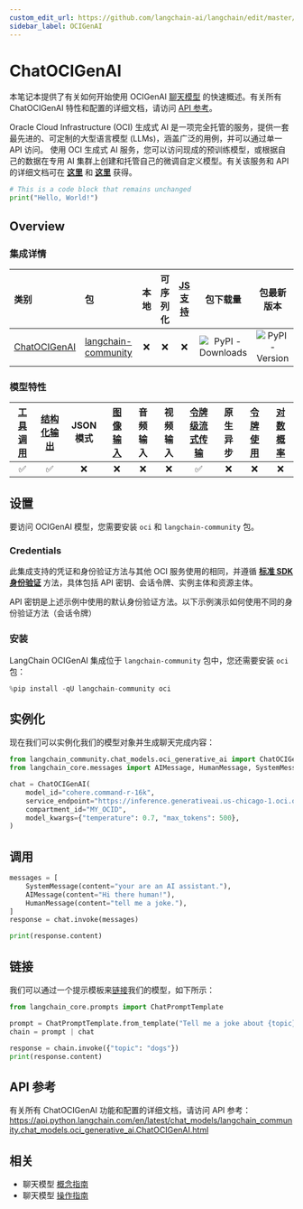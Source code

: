 ```yaml
---
custom_edit_url: https://github.com/langchain-ai/langchain/edit/master/docs/docs/integrations/chat/oci_generative_ai.ipynb
sidebar_label: OCIGenAI
---
```


# ChatOCIGenAI

本笔记本提供了有关如何开始使用 OCIGenAI [聊天模型](/docs/concepts/#chat-models) 的快速概述。有关所有 ChatOCIGenAI 特性和配置的详细文档，请访问 [API 参考](https://api.python.langchain.com/en/latest/chat_models/langchain_community.chat_models.oci_generative_ai.ChatOCIGenAI.html)。

Oracle Cloud Infrastructure (OCI) 生成式 AI 是一项完全托管的服务，提供一套最先进的、可定制的大型语言模型 (LLMs)，涵盖广泛的用例，并可以通过单一 API 访问。
使用 OCI 生成式 AI 服务，您可以访问现成的预训练模型，或根据自己的数据在专用 AI 集群上创建和托管自己的微调自定义模型。有关该服务和 API 的详细文档可在 __[这里](https://docs.oracle.com/en-us/iaas/Content/generative-ai/home.htm)__ 和 __[这里](https://docs.oracle.com/en-us/iaas/api/#/en/generative-ai/20231130/)__ 获得。

```python
# This is a code block that remains unchanged
print("Hello, World!")
```

## Overview

### 集成详情

| 类别 | 包 | 本地 | 可序列化 | [JS 支持](https://js.langchain.com/v0.2/docs/integrations/chat/oci_generative_ai) | 包下载量 | 包最新版本 |
| :--- | :--- | :---: | :---: |  :---: | :---: | :---: |
| [ChatOCIGenAI](https://api.python.langchain.com/en/latest/chat_models/langchain_community.chat_models.oci_generative_ai.ChatOCIGenAI.html) | [langchain-community](https://api.python.langchain.com/en/latest/community_api_reference.html) | ❌ | ❌ | ❌ | ![PyPI - Downloads](https://img.shields.io/pypi/dm/langchain-oci-generative-ai?style=flat-square&label=%20) | ![PyPI - Version](https://img.shields.io/pypi/v/langchain-oci-generative-ai?style=flat-square&label=%20) |

### 模型特性
| [工具调用](/docs/how_to/tool_calling/) | [结构化输出](/docs/how_to/structured_output/) | JSON 模式 | [图像输入](/docs/how_to/multimodal_inputs/) | 音频输入 | 视频输入 | [令牌级流式传输](/docs/how_to/chat_streaming/) | 原生异步 | [令牌使用](/docs/how_to/chat_token_usage_tracking/) | [对数概率](/docs/how_to/logprobs/) |
| :---: | :---: | :---: | :---: |  :---: | :---: | :---: | :---: | :---: | :---: |
| ✅ | ✅ | ❌ | ❌ | ❌ | ❌ | ✅ | ❌ | ❌ | ❌ |

## 设置

要访问 OCIGenAI 模型，您需要安装 `oci` 和 `langchain-community` 包。

### Credentials

此集成支持的凭证和身份验证方法与其他 OCI 服务使用的相同，并遵循 __[标准 SDK 身份验证](https://docs.oracle.com/en-us/iaas/Content/API/Concepts/sdk_authentication_methods.htm)__ 方法，具体包括 API 密钥、会话令牌、实例主体和资源主体。

API 密钥是上述示例中使用的默认身份验证方法。以下示例演示如何使用不同的身份验证方法（会话令牌）

### 安装

LangChain OCIGenAI 集成位于 `langchain-community` 包中，您还需要安装 `oci` 包：

```python
%pip install -qU langchain-community oci
```

## 实例化

现在我们可以实例化我们的模型对象并生成聊天完成内容：



```python
from langchain_community.chat_models.oci_generative_ai import ChatOCIGenAI
from langchain_core.messages import AIMessage, HumanMessage, SystemMessage

chat = ChatOCIGenAI(
    model_id="cohere.command-r-16k",
    service_endpoint="https://inference.generativeai.us-chicago-1.oci.oraclecloud.com",
    compartment_id="MY_OCID",
    model_kwargs={"temperature": 0.7, "max_tokens": 500},
)
```

## 调用


```python
messages = [
    SystemMessage(content="your are an AI assistant."),
    AIMessage(content="Hi there human!"),
    HumanMessage(content="tell me a joke."),
]
response = chat.invoke(messages)
```


```python
print(response.content)
```

## 链接

我们可以通过一个提示模板来[链接](/docs/how_to/sequence/)我们的模型，如下所示：


```python
from langchain_core.prompts import ChatPromptTemplate

prompt = ChatPromptTemplate.from_template("Tell me a joke about {topic}")
chain = prompt | chat

response = chain.invoke({"topic": "dogs"})
print(response.content)
```

## API 参考

有关所有 ChatOCIGenAI 功能和配置的详细文档，请访问 API 参考： https://api.python.langchain.com/en/latest/chat_models/langchain_community.chat_models.oci_generative_ai.ChatOCIGenAI.html

## 相关

- 聊天模型 [概念指南](/docs/concepts/#chat-models)
- 聊天模型 [操作指南](/docs/how_to/#chat-models)